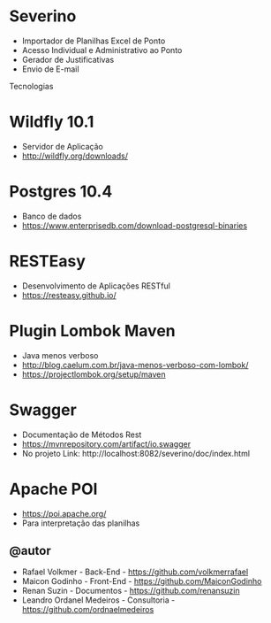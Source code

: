 # Severino
* Importador de Planilhas Excel de Ponto
* Acesso Individual e Administrativo ao Ponto
* Gerador de Justificativas
* Envio de E-mail

Tecnologias

# Wildfly 10.1
* Servidor de Aplicação
* http://wildfly.org/downloads/

# Postgres 10.4
* Banco de dados
* https://www.enterprisedb.com/download-postgresql-binaries

# RESTEasy
* Desenvolvimento de Aplicações RESTful
* https://resteasy.github.io/

# Plugin Lombok Maven
* Java menos verboso
* http://blog.caelum.com.br/java-menos-verboso-com-lombok/
* https://projectlombok.org/setup/maven

# Swagger
* Documentação de Métodos Rest
* https://mvnrepository.com/artifact/io.swagger
* No projeto Link: http://localhost:8082/severino/doc/index.html

# Apache POI
* https://poi.apache.org/
* Para interpretação das planilhas

## @autor 
* Rafael Volkmer - Back-End - https://github.com/volkmerrafael
* Maicon Godinho - Front-End - https://github.com/MaiconGodinho
* Renan Suzin - Documentos - https://github.com/renansuzin
* Leandro Ordanel Medeiros - Consultoria - https://github.com/ordnaelmedeiros
